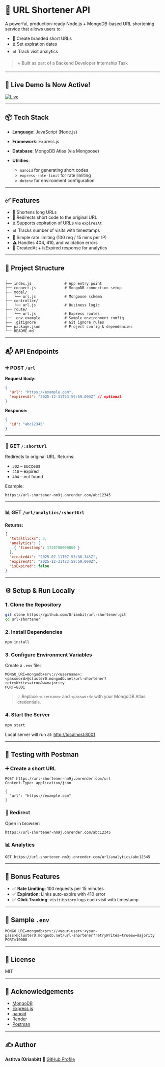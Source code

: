 # 🔗 URL Shortener API

A powerful, production-ready Node.js + MongoDB-based URL shortening service that allows users to:

* 🔗 Create branded short URLs
* ⏳ Set expiration dates
* 📊 Track visit analytics

> ⭐ Built as part of a Backend Developer Internship Task

---

## 🚀 Live Demo Is Now Active!

[![Live](https://img.shields.io/badge/Live%20Demo-onrender-green?style=for-the-badge&logo=render)](https://url-shortener-nm9j.onrender.com)
 


---

## 📦 Tech Stack

* **Language**: JavaScript (Node.js)
* **Framework**: Express.js
* **Database**: MongoDB Atlas (via Mongoose)
* **Utilities**:

  * `nanoid` for generating short codes
  * `express-rate-limit` for rate limiting
  * `dotenv` for environment configuration

---

## ✅ Features

* 🔗 Shortens long URLs
* 🔁 Redirects short code to the original URL
* ⏳ Supports expiration of URLs via `expiresAt`
* 📊 Tracks number of visits with timestamps
* 🧃 Simple rate limiting (100 req / 15 mins per IP)
* ⚠️ Handles 404, 410, and validation errors
* 🧠 CreatedAt + isExpired response for analytics

---

## 📁 Project Structure

```
.
├── index.js               # App entry point
├── connect.js             # MongoDB connection setup
├── model/
│   └── url.js             # Mongoose schema
├── controller/
│   └── url.js             # Business logic
├── route/
│   └── url.js             # Express routes
├── .env.example           # Sample environment config
├── .gitignore             # Git ignore rules
├── package.json           # Project config & dependencies
└── README.md
```

---

## 📬 API Endpoints

### ➕ POST `/url`

**Request Body:**

```json
{
  "url": "https://example.com",
  "expiresAt": "2025-12-31T23:59:59.000Z" // optional
}
```

**Response:**

```json
{
  "id": "abc12345"
}
```

---

### 🔁 GET `/:shortUrl`

Redirects to original URL. Returns:

* `302` – success
* `410` – expired
* `404` – not found

Example:

```
https://url-shortener-nm9j.onrender.com/abc12345
```

---

### 📊 GET `/url/analytics/:shortUrl`

**Returns:**

```json
{
  "totalClicks": 3,
  "analytics": [
    { "timestamp": 1720700000000 }
  ],
  "createdAt": "2025-07-11T07:53:38.345Z",
  "expiresAt": "2025-12-31T23:59:59.000Z",
  "isExpired": false
}
```

---

## ⚙️ Setup & Run Locally

### 1. Clone the Repository

```bash
git clone https://github.com/Orianbit/url-shortener.git
cd url-shortener
```

### 2. Install Dependencies

```bash
npm install
```

### 3. Configure Environment Variables

Create a `.env` file:

```env
MONGO_URI=mongodb+srv://<username>:<password>@cluster0.mongodb.net/url-shortener?retryWrites=true&w=majority
PORT=8001
```

> 💡 Replace `<username>` and `<password>` with your MongoDB Atlas credentials.

### 4. Start the Server

```bash
npm start
```

Local server will run at:
[http://localhost:8001](http://localhost:8001)

---

## 🧪 Testing with Postman

### ➕ Create a short URL

```http
POST https://url-shortener-nm9j.onrender.com/url
Content-Type: application/json

{
  "url": "https://example.com"
}
```

### 🔁 Redirect

Open in browser:

```
https://url-shortener-nm9j.onrender.com/abc12345
```

### 📊 Analytics

```http
GET https://url-shortener-nm9j.onrender.com/url/analytics/abc12345
```

---

## 🔐 Bonus Features

* ✅ **Rate Limiting**: 100 requests per 15 minutes
* ✅ **Expiration**: Links auto-expire with 410 error
* ✅ **Click Tracking**: `visitHistory` logs each visit with timestamp

---

## 📌 Sample `.env`

```env
MONGO_URI=mongodb+srv://<your-user>:<your-pass>@cluster0.mongodb.net/url-shortener?retryWrites=true&w=majority
PORT=10000
```

---

## 📄 License

MIT

---

## 🙌 Acknowledgements

* [MongoDB](https://www.mongodb.com/)
* [Express.js](https://expressjs.com/)
* [nanoid](https://github.com/ai/nanoid)
* [Render](https://render.com)
* [Postman](https://www.postman.com/)

---

## ✍️ Author

**Astitva (Orianbit)**
🔗 [GitHub Profile](https://github.com/Orianbit)
